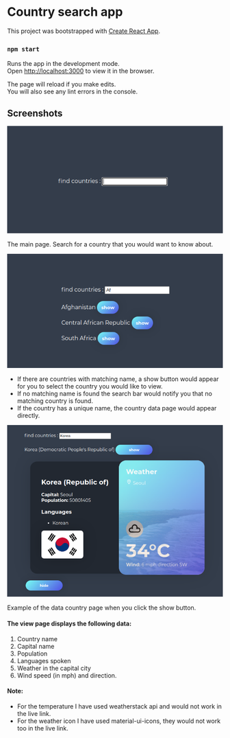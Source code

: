 # Country search app 

This project was bootstrapped with [Create React App](https://github.com/facebook/create-react-app).

### `npm start`

Runs the app in the development mode.\
Open [http://localhost:3000](http://localhost:3000) to view it in the browser.

The page will reload if you make edits.\
You will also see any lint errors in the console.

## Screenshots
![alt text](https://github.com/1bsilver/Country-app/blob/master/assets/Screenshot_20210724_194340.png "Search bar")

The main page. Search for a country that you would want to know about.



![alt text](https://github.com/1bsilver/Country-app/blob/master/assets/Screenshot_20210724_194734.png "Search page")

* If there are countries with matching name, a show button would appear for you to select the country you would like to view.
* If no matching name is found the search bar would notify you that no matching country is found.
* If the country has a unique name, the country data page would appear directly.



![alt text](https://github.com/1bsilver/Country-app/blob/master/assets/Screenshot_20210724_194443.png "View page")

Example of the data country page when you click the show button.
#### The view page displays the following data: 
1. Country name
2. Capital name
3. Population
4. Languages spoken
5. Weather in the capital city
6. Wind speed (in mph) and direction.

#### Note:
- For the temperature I have used weatherstack api and would not work in the live link.
- For the weather icon I have used material-ui-icons, they would not work too in the live link.
